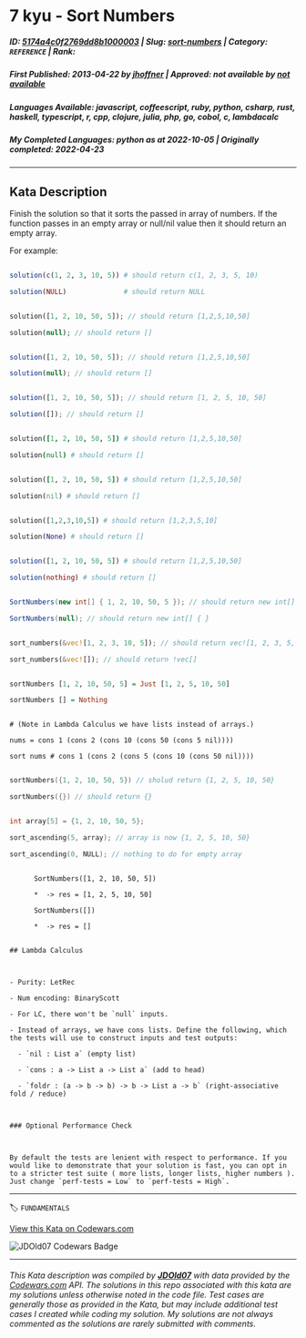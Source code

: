 # 7 kyu - Sort Numbers

##### **ID**: [5174a4c0f2769dd8b1000003](https://www.codewars.com/kata/5174a4c0f2769dd8b1000003) | **Slug**: [sort-numbers](https://www.codewars.com/kata/5174a4c0f2769dd8b1000003) | **Category**: `REFERENCE` | **Rank**: <span style="color:white">7 kyu</span>

##### **First Published**: 2013-04-22 ***by*** [jhoffner](https://www.codewars.com/users/jhoffner) | **Approved**: *not available* ***by*** [*not available*](*https://www.codewars.com*)

##### **Languages Available**: javascript, coffeescript, ruby, python, csharp, rust, haskell, typescript, r, cpp, clojure, julia, php, go, cobol, c, lambdacalc

##### **My Completed Languages**: python ***as at*** 2022-10-05 | **Originally completed**: 2022-04-23

---

## Kata Description


Finish the solution so that it sorts the passed in array of numbers. If the function passes in an empty array or null/nil value then it should return an empty array.



For example:



```r

solution(c(1, 2, 3, 10, 5)) # should return c(1, 2, 3, 5, 10)

solution(NULL)              # should return NULL

```

```php

solution([1, 2, 10, 50, 5]); // should return [1,2,5,10,50]

solution(null); // should return []

```

```javascript

solution([1, 2, 10, 50, 5]); // should return [1,2,5,10,50]

solution(null); // should return []

```

```typescript

solution([1, 2, 10, 50, 5]); // should return [1, 2, 5, 10, 50]

solution([]); // should return []

```

```coffeescript

solution([1, 2, 10, 50, 5]) # should return [1,2,5,10,50]

solution(null) # should return []

```

```ruby

solution([1, 2, 10, 50, 5]) # should return [1,2,5,10,50]

solution(nil) # should return []

```

```python

solution([1,2,3,10,5]) # should return [1,2,3,5,10]

solution(None) # should return []

```

```julia

solution([1, 2, 10, 50, 5]) # should return [1,2,5,10,50]

solution(nothing) # should return []

```

```csharp

SortNumbers(new int[] { 1, 2, 10, 50, 5 }); // should return new int[] { 1, 2, 5, 10, 50 }

SortNumbers(null); // should return new int[] { }

```

```rust

sort_numbers(&vec![1, 2, 3, 10, 5]); // should return vec![1, 2, 3, 5, 10]

sort_numbers(&vec![]); // should return !vec[]

```

```haskell

sortNumbers [1, 2, 10, 50, 5] = Just [1, 2, 5, 10, 50]

sortNumbers [] = Nothing

```

```lambdacalc

# (Note in Lambda Calculus we have lists instead of arrays.)

nums = cons 1 (cons 2 (cons 10 (cons 50 (cons 5 nil))))

sort nums # cons 1 (cons 2 (cons 5 (cons 10 (cons 50 nil))))

```

```cpp

sortNumbers({1, 2, 10, 50, 5}) // sholud return {1, 2, 5, 10, 50}

sortNumbers({}) // should return {}

```

```c

int array[5] = {1, 2, 10, 50, 5};

sort_ascending(5, array); // array is now {1, 2, 5, 10, 50}

sort_ascending(0, NULL); // nothing to do for empty array

```

```cobol

      SortNumbers([1, 2, 10, 50, 5])

      *  -> res = [1, 2, 5, 10, 50]

      SortNumbers([])

      *  -> res = []

```



~~~if:lambdacalc

## Lambda Calculus



- Purity: LetRec

- Num encoding: BinaryScott

- For LC, there won't be `null` inputs.

- Instead of arrays, we have cons lists. Define the following, which the tests will use to construct inputs and test outputs:

  - `nil : List a` (empty list)

  - `cons : a -> List a -> List a` (add to head)

  - `foldr : (a -> b -> b) -> b -> List a -> b` (right-associative fold / reduce)



### Optional Performance Check



By default the tests are lenient with respect to performance. If you would like to demonstrate that your solution is fast, you can opt in to a stricter test suite ( more lists, longer lists, higher numbers ). Just change `perf-tests = Low` to `perf-tests = High`.

~~~

---


🏷 `FUNDAMENTALS`


[View this Kata on Codewars.com](https://www.codewars.com/kata/5174a4c0f2769dd8b1000003)

![](https://www.codewars.com/users/jdold07/badges/large "JDOld07 Codewars Badge")

---

###### *This Kata description was compiled by [**JDOld07**](https://tpstech.dev) with data provided by the [Codewars.com](https://www.codewars.com) API.  The solutions in this repo associated with this kata are my solutions unless otherwise noted in the code file.  Test cases are generally those as provided in the Kata, but may include additional test cases I created while coding my solution.  My solutions are not always commented as the solutions are rarely submitted with comments.*
